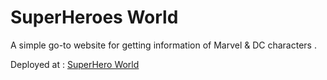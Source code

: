 ﻿# SuperHeroes World
A simple go-to website for getting information of Marvel & DC characters . 

Deployed at : <a href="https://superhero-world.herokuapp.com/" target="_blank">SuperHero World</a>
